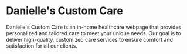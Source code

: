 # Danielle's Custom Care

Danielle's Custom Care is an in-home healthcare webpage that provides personalized and tailored care to meet your unique needs. Our goal is to deliver high-quality, customized care services to ensure comfort and satisfaction for all our clients.
